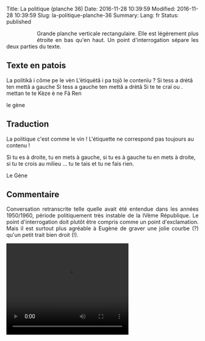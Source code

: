 Title: La politique (planche 36)
Date: 2016-11-28 10:39:59
Modified: 2016-11-28 10:39:59
Slug: la-politique-planche-36
Summary: 
Lang: fr
Status: published


<figure class="image-block" style="float: left;">
  <img alt="" src="{static}/images/planche_36.png">
  <figcaption style="max-width: 197px"></figcaption>
</figure>
<p style="text-align:justify;">Grande planche verticale rectangulaire. Elle est légèrement plus étroite en bas qu'en haut. Un point d'interrogation sépare les deux parties du texte.</p>

## Texte en patois
La politikâ i côme pe le vèn L’étiquètâ i pa tojô le  contenïu  ? Si tess a drètâ ten mettâ a gauche   Si tess a  gauche ten mettâ a drètâ    Si te te craï ou . mettan te te Kèze è ne Fâ Ren

le gène


## Traduction
La politique c'est comme le vin ! L'étiquette ne correspond pas toujours au contenu !

Si tu es à droite, tu en mets à gauche, si tu es à gauche tu en mets à droite, si tu te crois au milieu ... tu te tais et tu ne fais rien.

Le Gène

## Commentaire
<p style="text-align:justify;">Conversation retranscrite telle quelle avait été entendue dans les années 1950/1960, période politiquement très instable de la IVème République.
Le point d'interrogation doit plutôt être compris comme un point d'exclamation. Mais il est surtout plus agréable à Eugène de graver une jolie courbe (?) qu'un petit trait bien droit (!).</p>

<video width="320" height="240" controls>
  <source src="https://d1njpgd0ygatdn.cloudfront.net/video_36.mp4" type="video/mp4">
</video>

